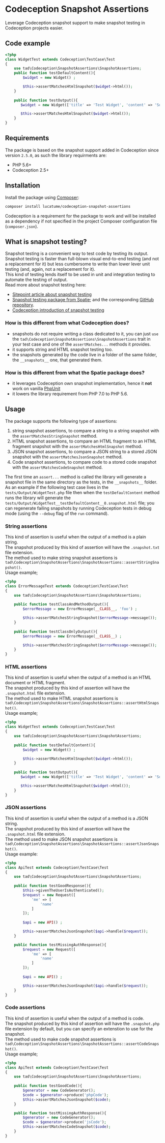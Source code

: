# Codeception Snapshot Assertions
Leverage Codeception snapshot support to make snapshot testing in Codeception projects easier.

## Code example
```php
<?php
class WidgetTest extends Codeception\TestCase\Test
{
    use tad\Codeception\SnapshotAssertions\SnapshotAssertions;
    public function testDefaultContent(){
        $widget = new Widget() ;

        $this->assertMatchesHtmlSnapshot($widget->html());
    }
    
    public function testOutput(){
       $widget = new Widget(['title' => 'Test Widget', 'content' => 'Some test content']) ;

       $this->assertMatchesHtmlSnapshot($widget->html());
    }
}
```

## Requirements
The package is based on the snapshot support added in Codeception since version `2.5.0`, as such the library requirments are:
* PHP 5.6+
* Codeception 2.5+

## Installation
Install the package using [Composer](https://getcomposer.org/):
```bash
composer install lucatume/codeception-snapshot-assertions
``` 
Codeception is a requirement for the package to work and will be installed as a dependency if not specified in the project Composer configuration file (`composer.json`).

## What is snapshot testing?
Snapshot testing is a convenient way to test code by testing its output.  
Snapshot testing is faster than full-blown visual end-to-end testing (and not a replacement for it) but less cumbersome to write than lower lever unit testing (and, again, not a replacement for it).  
This kind of testing lends itself to be used in unit and integration testing to automate the testing of output.  
Read more about snapshot testing here: 
* [Sitepoint article about snapshot testing](https://www.sitepoint.com/snapshot-testing-viable-php/)
* [Snapshot testing package from Spatie](https://hackernoon.com/a-package-for-snapshot-testing-in-phpunit-2e4558c07fe3); and the corresponding [GitHub repository](https://github.com/spatie/phpunit-snapshot-assertions).
* [Codeception introduction of snapshot testing](https://codeception.com/09-24-2018/codeception-2.5.html)

### How is this different from what Codeception does?
* snapshots do not require writing a class dedicated to it, you can just `use` the `tad\Codeception\SnapshotAssertions\SnapshotAssertions` trait in your test case and one of the `assertMatches...` methods it provides.  
* it supports string and HTML snapshot testing too.
* the snapshots generated by the code live in a folder of the same folder, the `__snapshots__` one, that generated them.

### How is this different from what the Spatie package does?
* it leverages Codeception own snapshot implementation, hence it **not** work on vanilla [PhpUnit](https://phpunit.de/ "PHPUnit – The PHP Testing Framework")
* it lowers the library requirement from PHP 7.0 to PHP 5.6.

## Usage
The package supports the following type of assertions:
1. string snapshot assertions, to compare a string to a string snapshot with the `assertMatchesStringSnapshot` method.
2. HTML snapshot assertions, to compare an HTML fragment to an HTML fragment snapshot  with the `assertMatchesHtmlSnapshot` method.
3. JSON snapshot assertions, to compare a JSON string to a stored JSON snapshot with the `assertMatchesJsonSnapshot` method.
3. Code snapshot assertions, to compare code to a stored code snapshot with the `assertMatchesCodeSnapshot` method.

The first time an `assert...` method is called the library will generate a snapshot file in the same directory as the tests, in the `__snapshots__` folder.  
As an example if the following test case lives in the `tests/Output/WidgetTest.php` file then when the `testDefaultContent` method runs the library will generate the `tests/Output/WidgetTest__testDefaultContent__0.snapshot.html`  file; you can regenerate failing snapshots by running Codeception tests in debug mode (using the `--debug` flag of the `run` command).

### String assertions
This kind of assertion is useful when the output of a method is a plain string.  
The snapshot produced by this kind of assertion will have the `.snapshot.txt` file extension.  
The method used to make string snapshot assertions is `tad\Codeception\SnapshotAssertions\SnapshotAssertions::assertStringSnapshot()`.  
Usage example;

```php
<?php
class ErrorMessageTest extends Codeception\TestCase\Test
{
    use tad\Codeception\SnapshotAssertions\SnapshotAssertions;
    
    public function testClassAndMethodOutput(){
        $errorMessage = new ErrorMessage(__CLASS__, 'foo') ;

        $this->assertMatchesStringSnapshot($errorMessage->message());
    }
    
    public function testClassOnlyOutput(){
        $errorMessage = new ErrorMessage(__CLASS__) ;

        $this->assertMatchesStringSnapshot($errorMessage->message());
    }
}
```

### HTML assertions
This kind of assertion is useful when the output of a method is an HTML document or HTML fragment.  
The snapshot produced by this kind of assertion will have the `.snapshot.html` file extension.  
The method used to make HTML snapshot assertions is `tad\Codeception\SnapshotAssertions\SnapshotAssertions::assertHtmlSnapshot()`.  
Usage example;

```php
<?php
class WidgetTest extends Codeception\TestCase\Test
{
    use tad\Codeception\SnapshotAssertions\SnapshotAssertions;
    
    public function testDefaultContent(){
        $widget = new Widget() ;

        $this->assertMatchesHtmlSnapshot($widget->html());
    }
    
    public function testOutput(){
       $widget = new Widget(['title' => 'Test Widget', 'content' => 'Some test content']) ;

       $this->assertMatchesHtmlSnapshot($widget->html());
    }
}
```

### JSON assertions
This kind of assertion is useful when the output of a method is a JSON string.  
The snapshot produced by this kind of assertion will have the `.snapshot.html` file extension.  
The method used to make JSON snapshot assertions is `tad\Codeception\SnapshotAssertions\SnapshotAssertions::assertJsonSnapshot()`.  
Usage example:  

```php
<?php
class ApiTest extends Codeception\TestCase\Test
{
    use tad\Codeception\SnapshotAssertions\SnapshotAssertions;
    
    public function testGoodResponse(){
        $this->givenTheUserIsAuthenticated();
        $request = new Request([
            'me' => [
                'name'   
            ]
        ]);
        
        $api = new API() ;

        $this->assertMatchesJsonSnapshot($api->handle($request));
    }

    public function testMissingAuthResponse(){
        $request = new Request([
            'me' => [
                'name'   
            ]
        ]);
        
        $api = new API() ;

        $this->assertMatchesJsonSnapshot($api->handle($request));
    }
}
```

### Code assertions
This kind of assertion is useful when the output of a method is code.  
The snapshot produced by this kind of assertion will have the `.snapshot.php` file extension by default, but you can specify an extenstion to use for the snapshot.  
The method used to make code snapshot assertions is `tad\Codeception\SnapshotAssertions\SnapshotAssertions::assertCodeSnapshot()`.  
Usage example;

```php
<?php
class ApiTest extends Codeception\TestCase\Test
{
    use tad\Codeception\SnapshotAssertions\SnapshotAssertions;
    
    public function testGoodCode(){
		$generator = new CodeGenerator();
		$code = $generator->produce('phpCode');
        $this->assertMatchesJsonSnapshot($code);
    }

    public function testMissingAuthResponse(){
		$generator = new CodeGenerator();
		$code = $generator->produce('jsCode');
        $this->assertMatchesCodeSnapshot($code);
    }
}
```
